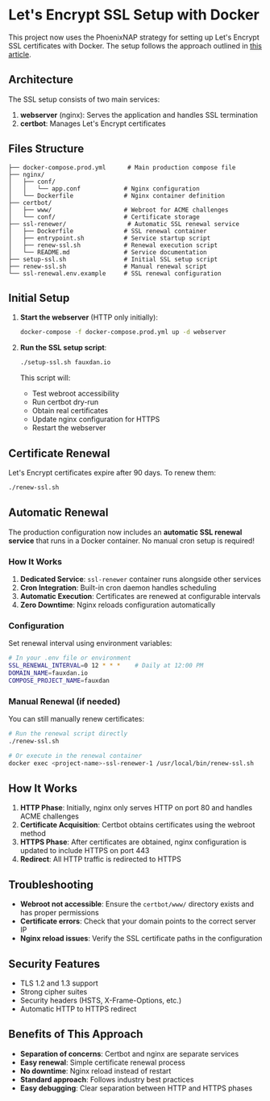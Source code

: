 # Let's Encrypt SSL Setup with Docker

This project now uses the PhoenixNAP strategy for setting up Let's Encrypt SSL certificates with Docker. The setup follows the approach outlined in [this article](https://phoenixnap.com/kb/letsencrypt-docker#Step_2_Create_Docker_Compose_File).

## Architecture

The SSL setup consists of two main services:

1. **webserver** (nginx): Serves the application and handles SSL termination
2. **certbot**: Manages Let's Encrypt certificates

## Files Structure

```
├── docker-compose.prod.yml      # Main production compose file
├── nginx/
│   ├── conf/
│   │   └── app.conf            # Nginx configuration
│   └── Dockerfile              # Nginx container definition
├── certbot/
│   ├── www/                    # Webroot for ACME challenges
│   └── conf/                   # Certificate storage
├── ssl-renewer/                 # Automatic SSL renewal service
│   ├── Dockerfile              # SSL renewal container
│   ├── entrypoint.sh           # Service startup script
│   ├── renew-ssl.sh            # Renewal execution script
│   └── README.md               # Service documentation
├── setup-ssl.sh                # Initial SSL setup script
├── renew-ssl.sh                # Manual renewal script
└── ssl-renewal.env.example     # SSL renewal configuration
```

## Initial Setup

1. **Start the webserver** (HTTP only initially):
   ```bash
   docker-compose -f docker-compose.prod.yml up -d webserver
   ```

2. **Run the SSL setup script**:
   ```bash
   ./setup-ssl.sh fauxdan.io
   ```

   This script will:
   - Test webroot accessibility
   - Run certbot dry-run
   - Obtain real certificates
   - Update nginx configuration for HTTPS
   - Restart the webserver

## Certificate Renewal

Let's Encrypt certificates expire after 90 days. To renew them:

```bash
./renew-ssl.sh
```

## Automatic Renewal

The production configuration now includes an **automatic SSL renewal service** that runs in a Docker container. No manual cron setup is required!

### How It Works

1. **Dedicated Service**: `ssl-renewer` container runs alongside other services
2. **Cron Integration**: Built-in cron daemon handles scheduling
3. **Automatic Execution**: Certificates are renewed at configurable intervals
4. **Zero Downtime**: Nginx reloads configuration automatically

### Configuration

Set renewal interval using environment variables:

```bash
# In your .env file or environment
SSL_RENEWAL_INTERVAL=0 12 * * *    # Daily at 12:00 PM
DOMAIN_NAME=fauxdan.io
COMPOSE_PROJECT_NAME=fauxdan
```

### Manual Renewal (if needed)

You can still manually renew certificates:

```bash
# Run the renewal script directly
./renew-ssl.sh

# Or execute in the renewal container
docker exec <project-name>-ssl-renewer-1 /usr/local/bin/renew-ssl.sh
```

## How It Works

1. **HTTP Phase**: Initially, nginx only serves HTTP on port 80 and handles ACME challenges
2. **Certificate Acquisition**: Certbot obtains certificates using the webroot method
3. **HTTPS Phase**: After certificates are obtained, nginx configuration is updated to include HTTPS on port 443
4. **Redirect**: All HTTP traffic is redirected to HTTPS

## Troubleshooting

- **Webroot not accessible**: Ensure the `certbot/www/` directory exists and has proper permissions
- **Certificate errors**: Check that your domain points to the correct server IP
- **Nginx reload issues**: Verify the SSL certificate paths in the configuration

## Security Features

- TLS 1.2 and 1.3 support
- Strong cipher suites
- Security headers (HSTS, X-Frame-Options, etc.)
- Automatic HTTP to HTTPS redirect

## Benefits of This Approach

- **Separation of concerns**: Certbot and nginx are separate services
- **Easy renewal**: Simple certificate renewal process
- **No downtime**: Nginx reload instead of restart
- **Standard approach**: Follows industry best practices
- **Easy debugging**: Clear separation between HTTP and HTTPS phases
